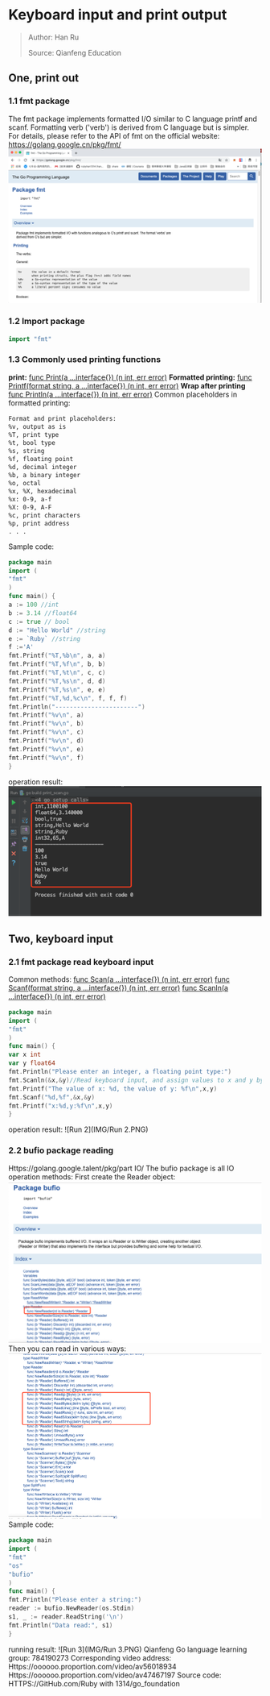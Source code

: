 # Keyboard input and print output
> Author: Han Ru
>
>Source: Qianfeng Education
## One, print out
### 1.1 fmt package
The fmt package implements formatted I/O similar to C language printf and scanf. Formatting verb ('verb') is derived from C language but is simpler.
For details, please refer to the API of fmt on the official website: https://golang.google.cn/pkg/fmt/
![fmtpackage](img/fmtpackage.png)
### 1.2 Import package
```go
import "fmt"
```
### 1.3 Commonly used printing functions
**print:**
[func Print(a ...interface{}) (n int, err error)](https://golang.google.cn/pkg/fmt/#Print)
**Formatted printing:**
[func Printf(format string, a ...interface{}) (n int, err error)](https://golang.google.cn/pkg/fmt/#Printf)
**Wrap after printing**
[func Println(a ...interface{}) (n int, err error)](https://golang.google.cn/pkg/fmt/#Println)
Common placeholders in formatted printing:
```
Format and print placeholders:
%v, output as is
%T, print type
%t, bool type
%s, string
%f, floating point
%d, decimal integer
%b, a binary integer
%o, octal
%x, %X, hexadecimal
%x: 0-9, a-f
%X: 0-9, A-F
%c, print characters
%p, print address
. . .
```
Sample code:
```go
package main
import (
"fmt"
)
func main() {
a := 100 //int
b := 3.14 //float64
c := true // bool
d := "Hello World" //string
e := `Ruby` //string
f :='A'
fmt.Printf("%T,%b\n", a, a)
fmt.Printf("%T,%f\n", b, b)
fmt.Printf("%T,%t\n", c, c)
fmt.Printf("%T,%s\n", d, d)
fmt.Printf("%T,%s\n", e, e)
fmt.Printf("%T,%d,%c\n", f, f, f)
fmt.Println("-----------------------")
fmt.Printf("%v\n", a)
fmt.Printf("%v\n", b)
fmt.Printf("%v\n", c)
fmt.Printf("%v\n", d)
fmt.Printf("%v\n", e)
fmt.Printf("%v\n", f)
}
```
operation result:
![Run1](img/yunxing1.png)
## Two, keyboard input
### 2.1 fmt package read keyboard input
Common methods:
[func Scan(a ...interface{}) (n int, err error)](https://golang.google.cn/pkg/fmt/#Scan)
[func Scanf(format string, a ...interface{}) (n int, err error)](https://golang.google.cn/pkg/fmt/#Scanf)
[func Scanln(a ...interface{}) (n int, err error)](https://golang.google.cn/pkg/fmt/#Scanln)
```go
package main
import (
"fmt"
)
func main() {
var x int
var y float64
fmt.Println("Please enter an integer, a floating point type:")
fmt.Scanln(&x,&y)//Read keyboard input, and assign values ​​to x and y by operating the address. Blocking
fmt.Printf("The value of x: %d, the value of y: %f\n",x,y)
fmt.Scanf("%d,%f",&x,&y)
fmt.Printf("x:%d,y:%f\n",x,y)
}
```
operation result:
![Run 2](IMG/Run 2.PNG)
### 2.2 bufio package reading
Https://golang.google.talent/pkg/part IO/
The bufio package is all IO operation methods:
First create the Reader object:
![bufio1](img/bufio1.png)
Then you can read in various ways:
![bufio2](img/bufio2.png)
Sample code:
```go
package main
import (
"fmt"
"os"
"bufio"
)
func main() {
fmt.Println("Please enter a string:")
reader := bufio.NewReader(os.Stdin)
s1, _ := reader.ReadString('\n')
fmt.Println("Data read:", s1)
}
```
running result:
![Run 3](IMG/Run 3.PNG)
Qianfeng Go language learning group: 784190273
Corresponding video address:
Https://oooooo.proportion.com/video/av56018934
Https://oooooo.proportion.com/video/av47467197
Source code:
HTTPS://GitHub.com/Ruby with 1314/go_foundation
